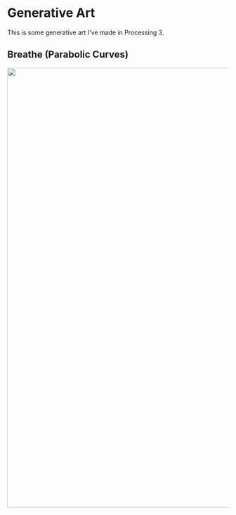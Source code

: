 # Generative Art

This is some generative art I've made in Processing 3.   


## Breathe (Parabolic Curves)
<img src="./Parabolic_Curves/Breathe.gif" width="1000" height="1000" />